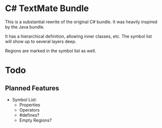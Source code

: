 # C# TextMate Bundle #

This is a substantial rewrite of the original C# bundle.
It was heavily inspired by the Java bundle.

It has a hierarchical definition, allowing inner classes, etc.
The symbol list will show up to several layers deep.

Regions are marked in the symbol list as well.

# Todo #

## Planned Features ##

* Symbol List:
	* Properties
	* Operators
	* #defines?
	* Empty Regions?
